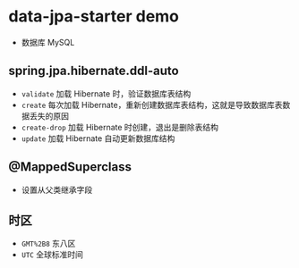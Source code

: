 # data-jpa-starter demo
- 数据库 MySQL

## spring.jpa.hibernate.ddl-auto
- `validate` 加载 Hibernate 时，验证数据库表结构
- `create` 每次加载  Hibernate，重新创建数据库表结构，这就是导致数据库表数据丢失的原因
- `create-drop` 加载 Hibernate 时创建，退出是删除表结构
- `update` 加载 Hibernate 自动更新数据库结构

## @MappedSuperclass
- 设置从父类继承字段

## 时区
- `GMT%2B8` 东八区
- `UTC` 全球标准时间
